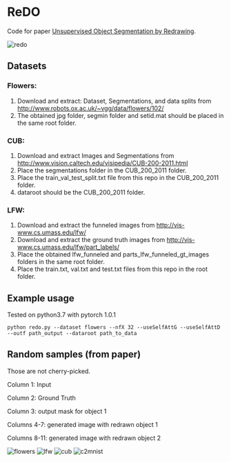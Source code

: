 # ReDO

Code for paper [Unsupervised Object Segmentation by Redrawing](https://arxiv.org/abs/1905.13539).


![redo](https://github.com/mickaelChen/ReDO/blob/master/imgs/redo.png)

## Datasets

### Flowers:
1. Download and extract: Dataset, Segmentations, and data splits from http://www.robots.ox.ac.uk/~vgg/data/flowers/102/ 
2. The obtained jpg folder, segmin folder and setid.mat should be placed in the same root folder.

### CUB:
1. Download and extract Images and Segmentations from http://www.vision.caltech.edu/visipedia/CUB-200-2011.html 
2. Place the segmentations folder in the CUB_200_2011 folder.
3. Place the train_val_test_split.txt file from this repo in the CUB_200_2011 folder.
4. dataroot should be the CUB_200_2011 folder.

### LFW:
1. Download and extract the funneled images from http://vis-www.cs.umass.edu/lfw/
2. Download and extract the ground truth images from http://vis-www.cs.umass.edu/lfw/part_labels/
3. Place the obtained lfw_funneled and parts_lfw_funneled_gt_images folders in the same root folder.
4. Place the train.txt, val.txt and test.txt files from this repo in the root folder.


## Example usage

Tested on python3.7 with pytorch 1.0.1

```
python redo.py --dataset flowers --nfX 32 --useSelfAttG --useSelfAttD --outf path_output --dataroot path_to_data
```

## Random samples (from paper)
Those are not cherry-picked.

Column 1: Input

Column 2: Ground Truth

Column 3: output mask for object 1

Columns 4-7: generated image with redrawn object 1

Columns 8-11: generated image with redrawn object 2

![flowers](https://github.com/mickaelChen/ReDO/blob/master/imgs/flowers.png)
![lfw](https://github.com/mickaelChen/ReDO/blob/master/imgs/lfw.png)
![cub](https://github.com/mickaelChen/ReDO/blob/master/imgs/cub.png)
![c2mnist](https://github.com/mickaelChen/ReDO/blob/master/imgs/cmnist.png)
